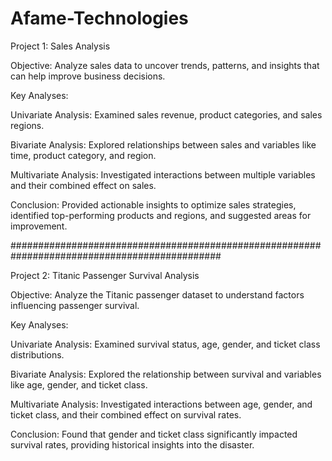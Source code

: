 # Afame-Technologies

Project 1: Sales Analysis 

Objective: Analyze sales data to uncover trends, patterns, and insights that can help improve business decisions. 

Key Analyses: 

Univariate Analysis: Examined sales revenue, product categories, and sales regions. 

Bivariate Analysis: Explored relationships between sales and variables like time, product category, and region. 

Multivariate Analysis: Investigated interactions between multiple variables and their combined effect on sales. 

Conclusion: Provided actionable insights to optimize sales strategies, identified top-performing products and regions, and suggested areas for improvement. 


##############################################################################################

Project 2: Titanic Passenger Survival Analysis 

Objective: Analyze the Titanic passenger dataset to understand factors influencing passenger survival. 

Key Analyses: 

Univariate Analysis: Examined survival status, age, gender, and ticket class distributions. 

Bivariate Analysis: Explored the relationship between survival and variables like age, gender, and ticket class. 

Multivariate Analysis: Investigated interactions between age, gender, and ticket class, and their combined effect on survival rates. 

Conclusion: Found that gender and ticket class significantly impacted survival rates, providing historical insights into the disaster. 

 

 

 

